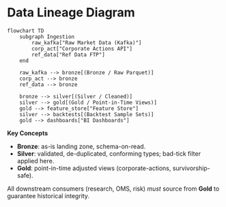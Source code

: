 # Data Lineage Diagram

```mermaid
flowchart TD
    subgraph Ingestion
        raw_kafka["Raw Market Data (Kafka)"]
        corp_act["Corporate Actions API"]
        ref_data["Ref Data FTP"]
    end

    raw_kafka --> bronze[(Bronze / Raw Parquet)]
    corp_act --> bronze
    ref_data --> bronze

    bronze --> silver[(Silver / Cleaned)]
    silver --> gold[(Gold / Point-in-Time Views)]
    gold --> feature_store["Feature Store"]
    silver --> backtests[(Backtest Sample Sets)]
    gold --> dashboards["BI Dashboards"]
```

**Key Concepts**

* **Bronze**: as-is landing zone, schema-on-read.
* **Silver**: validated, de-duplicated, conforming types; bad-tick filter applied here.
* **Gold**: point-in-time adjusted views (corporate-actions, survivorship-safe).

All downstream consumers (research, OMS, risk) *must* source from **Gold** to guarantee historical integrity.
